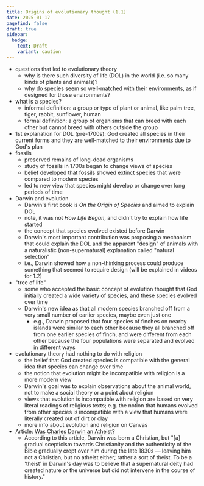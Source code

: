 ```yaml
---
title: Origins of evolutionary thought (1.1)
date: 2025-01-17
pagefind: false
draft: true
sidebar:
  badge:
    text: Draft
    variant: caution
---
```


- questions that led to evolutionary theory
	- why is there such diversity of life (DOL) in the world (i.e. so many kinds of plants and animals)?
	- why do species seem so well-matched with their environments, as if designed for those environments?
- what is a species?
	- informal definition: a group or type of plant or animal, like palm tree, tiger, rabbit, sunflower, human
	- formal definition: a group of organisms that can breed with each other but cannot breed with others outside the group
- 1st explanation for DOL (pre-1700s): God created all species in their current forms and they are well-matched to their environments due to God's plan
- fossils
	- preserved remains of long-dead organisms
	- study of fossils in 1700s began to change views of species
	- belief developed that fossils showed extinct species that were compared to modern species
	- led to new view that species might develop or change over long periods of time
- Darwin and evolution
	- Darwin's first book is _On the Origin of Species_ and aimed to explain DOL
	- note, it was not _How Life Began_, and didn't try to explain how life started
	- the concept that species evolved existed before Darwin
	- Darwin's most important contribution was proposing a mechanism that could explain the DOL and the apparent "design" of animals with a naturalistic (non-supernatural) explanation called "natural selection"
	- i.e., Darwin showed how a non-thinking process could produce something that seemed to require design (will be explained in videos for 1.2)
- "tree of life"
	- some who accepted the basic concept of evolution thought that God initially created a wide variety of species, and these species evolved over time
	- Darwin's new idea as that all modern species branched off from a very small number of earlier species, maybe even just one
		- e.g., Darwin proposed that four species of finches on nearby islands were similar to each other because they all branched off from one earlier species of finch, and were different from each other because the four populations were separated and evolved in different ways
- evolutionary theory had nothing to do with religion
	- the belief that God created species is compatible with the general idea that species can change over time
	- the notion that evolution might be incompatible with religion is a more modern view
	- Darwin's goal was to explain observations about the animal world, not to make a social theory or a point about religion
	- views that evolution is incompatible with religion are based on very literal readings of religious texts; e.g. the notion that humans evolved from other species is incompatible with a view that humans were literally created out of dirt or clay
	- more info about evolution and religion on Canvas
- Article: [Was Charles Darwin an Atheist?](https://publicdomainreview.org/essay/was-charles-darwin-an-atheist)
	- According to this article, Darwin was born a Christian, but "[a] gradual scepticism towards Christianity and the authenticity of the Bible gradually crept over him during the late 1830s — leaving him not a Christian, but no atheist either; rather a sort of theist. To be a 'theist' in Darwin's day was to believe that a supernatural deity had created nature or the universe but did not intervene in the course of history."
